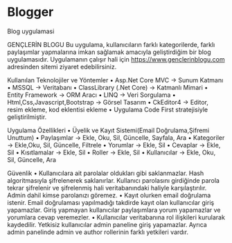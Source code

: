 # Blogger
Blog uygulamasi

GENÇLERİN BLOGU
Bu uygulama, kullanıcıların farklı kategorilerde, farklı paylaşımlar yapmalarına imkan sağlamak amacıyla geliştirdiğim bir blog uygulamasıdır.
Uygulamanın çalışır hali için https://www.genclerinblogu.com adresinden sitemi ziyaret edebilirsiniz.
  
Kullanılan Teknolojiler ve Yöntemler
•	Asp.Net Core MVC -> Sunum Katmanı
•	MSSQL -> Veritabanı
•	ClassLibrary (.Net Core) -> Katmanlı Mimari
•	Entity Framework  -> ORM Aracı
•	LINQ -> Veri Sorgulama
•	Html,Css,Javascript,Bootstrap -> Görsel Tasarım 
•	CkEditor4 -> Editor, resim ekleme, kod eklentisi ekleme
•	Uygulama Code First stratejisiyle geliştirilmiştir.

Uygulama Özellikleri
•	Üyelik ve Kayıt Sistemi(Email Doğrulama,Şifremi Unuttum)
•	Paylaşımlar -> Ekle, Oku, Sil, Güncelle, Sayfala, Ara
•	Kategoriler -> Ekle,Oku, Sil, Güncelle, Filtrele
•	Yorumlar -> Ekle, Sil
•	Cevaplar -> Ekle, Sil
•	Kısıtlamalar -> Ekle, Sil
•	Roller -> Ekle, Sil
•	Kullanıcılar -> Ekle, Oku, Sil, Güncelle, Ara

Güvenlik
•	Kullanıcılara ait parolalar oldukları gibi saklanmazlar. Hash algoritmasıyla şifrelenerek saklanırlar. Kullanıcı parolasını girdiğinde parola  tekrar şifrelenir ve şifrelenmiş hali veritabanındaki haliyle karşılaştırılır. Admin dahil kimse parolanızı göremez.
•	Kayıt olurken email doğrulama istenir. Email doğrulaması yapılmadığı takdirde kayıt olan kullanıcılar giriş yapamazlar. Giriş yapmayan kullanıcılar paylaşımlara yorum yapamazlar ve yorumlara cevap veremezler.
•	Kullanıcılar veritabanına rol ilişkileri kurularak kaydedilir. Yetkisiz kullanıcılar admin paneline giriş yapamazlar. Ayrıca admin panelinde admin ve author rollerinin farklı yetkileri vardır.

